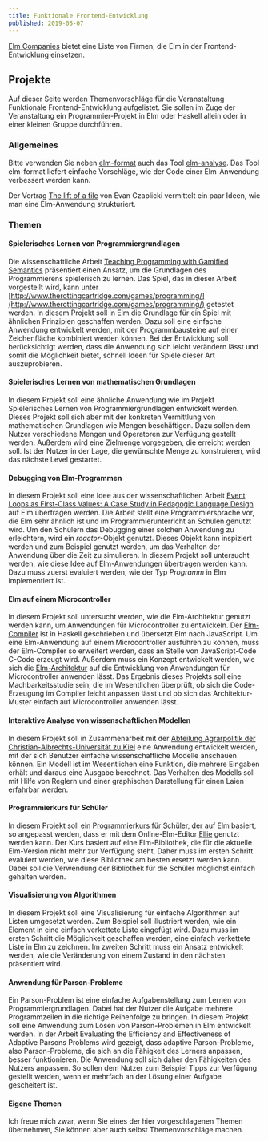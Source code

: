 ```yaml
---
title: Funktionale Frontend-Entwicklung
published: 2019-05-07
---
```


[Elm Companies](https://github.com/lpil/elm-companies) bietet eine Liste von Firmen, die Elm in der Frontend-Entwicklung einsetzen.

## Projekte

Auf dieser Seite werden Themenvorschläge für die Veranstaltung Funktionale Frontend-Entwicklung aufgelistet.
Sie sollen im Zuge der Veranstaltung ein Programmier-Projekt in Elm oder Haskell allein oder in einer kleinen Gruppe durchführen.


### Allgemeines

Bitte verwenden Sie neben [elm-format](https://github.com/avh4/elm-format) auch das Tool [elm-analyse](https://github.com/stil4m/elm-analyse).
Das Tool elm-format liefert einfache Vorschläge, wie der Code einer Elm-Anwendung verbessert werden kann.

Der Vortrag [The lift of a file](https://www.youtube.com/watch?v=XpDsk374LDE) von Evan Czaplicki vermittelt ein paar Ideen, wie man eine Elm-Anwendung strukturiert.


### Themen


#### Spielerisches Lernen von Programmiergrundlagen

Die wissenschaftliche Arbeit [Teaching Programming with Gamified Semantics](http://www.cs.cornell.edu/andru/papers/reduct-chi17/reduct-chi17.pdf) präsentiert einen Ansatz, um die Grundlagen des Programmierens spielerisch zu lernen.
Das Spiel, das in dieser Arbeit vorgestellt wird, kann unter [http://www.therottingcartridge.com/games/programming/](http://www.therottingcartridge.com/games/programming/) getestet werden.
In diesem Projekt soll in Elm die Grundlage für ein Spiel mit ähnlichen Prinzipien geschaffen werden.
Dazu soll eine einfache Anwendung entwickelt werden, mit der Programmbausteine auf einer Zeichenfläche kombiniert werden können.
Bei der Entwicklung soll berücksichtigt werden, dass die Anwendung sich leicht verändern lässt und somit die Möglichkeit bietet, schnell Ideen für Spiele dieser Art auszuprobieren.

#### Spielerisches Lernen von mathematischen Grundlagen

In diesem Projekt soll eine ähnliche Anwendung wie im Projekt Spielerisches Lernen von Programmiergrundlagen entwickelt werden.
Dieses Projekt soll sich aber mit der konkreten Vermittlung von mathematischen Grundlagen wie Mengen beschäftigen.
Dazu sollen dem Nutzer verschiedene Mengen und Operatoren zur Verfügung gestellt werden.
Außerdem wird eine Zielmenge vorgegeben, die erreicht werden soll.
Ist der Nutzer in der Lage, die gewünschte Menge zu konstruieren, wird das nächste Level gestartet.

#### Debugging von Elm-Programmen

In diesem Projekt soll eine Idee aus der wissenschaftlichen Arbeit [Event Loops as First-Class Values: A Case Study in Pedagogic Language Design](https://arxiv.org/pdf/1902.00735) auf Elm übertragen werden.
Die Arbeit stellt eine Programmiersprache vor, die Elm sehr ähnlich ist und im Programmierunterricht an Schulen genutzt wird.
Um den Schülern das Debugging einer solchen Anwendung zu erleichtern, wird ein _reactor_-Objekt genutzt.
Dieses Objekt kann inspiziert werden und zum Beispiel genutzt werden, um das Verhalten der Anwendung über die Zeit zu simulieren.
In diesem Projekt soll untersucht werden, wie diese Idee auf Elm-Anwendungen übertragen werden kann.
Dazu muss zuerst evaluiert werden, wie der Typ _Programm_ in Elm implementiert ist.

#### Elm auf einem Microcontroller

In diesem Projekt soll untersucht werden, wie die Elm-Architektur genutzt werden kann, um Anwendungen für Microcontroller zu entwickeln.
Der [Elm-Compiler](https://github.com/elm-lang/elm-compiler) ist in Haskell geschrieben und übersetzt Elm nach JavaScript.
Um eine Elm-Anwendung auf einem Microcontroller ausführen zu können, muss der Elm-Compiler so erweitert werden, dass an Stelle von JavaScript-Code C-Code erzeugt wird.
Außerdem muss ein Konzept entwickelt werden, wie sich die [Elm-Architektur](https://guide.elm-lang.org/architecture/) auf die Entwicklung von Anwendungen für Microcontroller anwenden lässt.
Das Ergebnis dieses Projekts soll eine Machbarkeitsstudie sein, die im Wesentlichen überprüft, ob sich die Code-Erzeugung im Compiler leicht anpassen lässt und ob sich das Architektur-Muster einfach auf Microcontroller anwenden lässt.

#### Interaktive Analyse von wissenschaftlichen Modellen

In diesem Projekt soll in Zusammenarbeit mit der [Abteilung Agrarpolitik der Christian-Albrechts-Universität zu Kiel](http://www.agrarpol.uni-kiel.de/de?set_language=de) eine Anwendung entwickelt werden, mit der sich Benutzer einfache wissenschaftliche Modelle anschauen können.
Ein Modell ist im Wesentlichen eine Funktion, die mehrere Eingaben erhält und daraus eine Ausgabe berechnet.
Das Verhalten des Modells soll mit Hilfe von Reglern und einer graphischen Darstellung für einen Laien erfahrbar werden.
<!-- - möglichst generisch
- GAMS-Modelle im Browser ausführen
- fest vorgegebenes Programm
- Slider für Wahl von Eingabevariablen
- Visualisierung Entwicklung von Werten
- Teil der Daten aus JSON-Datei zur Konfiguration
- zusätzlicher Parameter ist die x-Achse des Diagramms (zum Beispiel Zeit)
- ggf. mehrdimensionales Modell durch Diagramm darstellen
- Charttypen fest einprogrammiert
- besser Konfigurationssprache für Charts
- weiteres Fenster zum fixieren der Daten -->

#### Programmierkurs für Schüler

In diesem Projekt soll ein [Programmierkurs für Schüler](https://github.com/jan-christiansen/Elm-Kurs), der auf Elm basiert, so angepasst werden, dass er mit dem Online-Elm-Editor [Ellie](https://ellie-app.com/new) genutzt werden kann.
Der Kurs basiert auf eine Elm-Bibliothek, die für die aktuelle Elm-Version nicht mehr zur Verfügung steht.
Daher muss im ersten Schritt evaluiert werden, wie diese Bibliothek am besten ersetzt werden kann.
Dabei soll die Verwendung der Bibliothek für die Schüler möglichst einfach gehalten werden.

#### Visualisierung von Algorithmen

In diesem Projekt soll eine Visualisierung für einfache Algorithmen auf Listen umgesetzt werden.
Zum Beispiel soll illustriert werden, wie ein Element in eine einfach verkettete Liste eingefügt wird.
Dazu muss im ersten Schritt die Möglichkeit geschaffen werden, eine einfach verkettete Liste in Elm zu zeichnen.
Im zweiten Schritt muss ein Ansatz entwickelt werden, wie die Veränderung von einem Zustand in den nächsten präsentiert wird.

#### Anwendung für Parson-Probleme

Ein Parson-Problem ist eine einfache Aufgabenstellung zum Lernen von Programmiergrundlagen.
Dabei hat der Nutzer die Aufgabe mehrere Programmzeilen in die richtige Reihenfolge zu bringen.
In diesem Projekt soll eine Anwendung zum Lösen von Parson-Problemen in Elm entwickelt werden.
In der Arbeit Evaluating the Efficiency and Effectiveness of Adaptive Parsons Problems wird gezeigt, dass adaptive Parson-Probleme, also Parson-Probleme, die sich an die Fähigkeit des Lerners anpassen, besser funktionieren.
Die Anwendung soll sich daher den Fähigkeiten des Nutzers anpassen.
So sollen dem Nutzer zum Beispiel Tipps zur Verfügung gestellt werden, wenn er mehrfach an der Lösung einer Aufgabe gescheitert ist.

#### Eigene Themen

Ich freue mich zwar, wenn Sie eines der hier vorgeschlagenen Themen übernehmen, Sie können aber auch selbst Themenvorschläge machen.


<!-- #### Anwendung zum Vereinbaren von Terminen

In diesem Projekt soll eine Anwendung entwickelt werden, mit der Studiernde Termine, zum Beispiel Prüfungstermine, vereinbaren können. -->

<!--

#### Sammeln und Aufbereiten von Haskell-Programmen

In diesem Projekt soll eine Anwendung in Haskell entwickelt werden.
Haskell ist Elm sowohl in der Syntax als auch in der Art der Programmierung recht ähnlich.
Haskell unterscheidet sich aber klar von Elm, da es sich nicht um eine Frontend-Programmiersprache handelt sondern um eine _general purpose language_.
In diesem Projekt soll es darum gehen, Pakete von der Platform [hackage](http://hackage.haskell.org/packages/browse) herunterzuladen und aufzubereiten.

#### Übersetzung von GAMS-Modellen in JavaScript

In diesem Projekt soll in der Programmiersprache Haskell ein kleiner Compiler

<!--
#### CSS-Styling

#### Implementierung von regulären Ausdrücken

In diesem Projekt soll

#### Wahl der richtigen Datenstruktur

In Anlehnung an das Projekt
Datenstrukturen gegeneinander antreten lassen

#### Programmierung für Anfänger

In dieser Arbeit

#### Theorem-Proving Game

#### Projektmanagement - The Game

#### Dynamisch getyptes Elm?
-->
